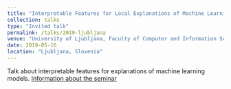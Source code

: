 ```yaml
---
title: "Interpretable Features for Local Explanations of Machine Learning Models"
collection: talks
type: "Invited talk"
permalink: /talks/2019-ljubljana
venue: "University of Ljubljana, Faculty of Computer and Information Science"
date: 2019-05-16
location: "Ljubljana, Slovenia"
---
```


Talk about interpretable features for explanations of machine learning models.
[Information about the seminar](https://www.fri.uni-lj.si/sl/dogodek/debata-kui-interpretable-features-ml-models)

